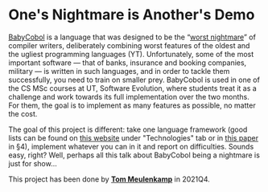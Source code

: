 # One's Nightmare is Another's Demo

[BabyCobol](https://slebok.github.io/baby/) is a language that was designed to be the “[worst nightmare](https://doi.org/10.1145/3426425.3426933)” of compiler writers, deliberately combining worst features of the oldest and the ugliest programming languages (YT). Unfortunately, some of the most important software — that of banks, insurance and booking companies, military — is written in such languages, and in order to tackle them successfully, you need to train on smaller prey. BabyCobol is used in one of the CS MSc courses at UT, Software Evolution, where students treat it as a challenge and work towards its full implementation over the two months. For them, the goal is to implement as many features as possible, no matter the cost.

The goal of this project is different: take one language framework (good lists can be found on [this website](https://cocodo.github.io/) under "Technologies" tab or in [this paper](https://doi.org/10.1016/j.cl.2015.08.007) in §4), implement whatever you can in it and report on difficulties. Sounds easy, right? Well, perhaps all this talk about BabyCobol being a nightmare is just for show…

This project has been done by **[Tom Meulenkamp](http://purl.utwente.nl/essays/91706)** in 2021Q4.

